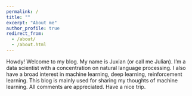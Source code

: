 ```yaml
---
permalink: /
title: ""
excerpt: "About me"
author_profile: true
redirect_from: 
  - /about/
  - /about.html
---
```


Howdy! Welcome to my blog. My name is Juxian (or call me Julian). I’m a data scientist with a concentration on natural language processing. I also have a broad interest in machine learning, deep learning, reinforcement learning. This blog is mainly used for sharing my thoughts of machine learning. All comments are appreciated. Have a nice trip.

